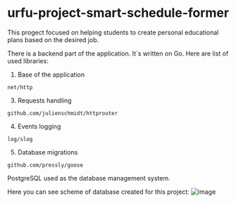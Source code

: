 # urfu-project-smart-sсhedule-former
This progect focused on helping students to create personal educational plans based on the desired job.

There is a backend part of the application. 
It`s written on Go. Here are list of used libraries:
1. Base of the application

```net/http```

3. Requests handling

```github.com/julienschmidt/httprouter```

4. Events logging

```log/slog```

5. Database migrations

```github.com/pressly/goose```



PostgreSQL used as the database management system.

Here you can see scheme of database created for this project:
![image](https://github.com/M-Koscheev/urfu-project-smart-schedule-former/assets/84404811/481005ce-baec-4e45-95b1-26f2eed2e4b4)

